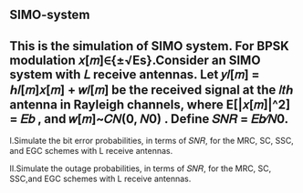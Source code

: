 SIMO-system
---------------------------------------------------------------------------------------------
This is the simulation of SIMO system.
For BPSK modulation 𝑥[𝑚]∈{±√Es}.Consider an SIMO system with 𝐿 receive antennas.
Let 𝑦𝑙[𝑚] = ℎ𝑙[𝑚]𝑥[𝑚] + 𝑤𝑙[𝑚] be the received signal at the 𝑙𝑡ℎ antenna in Rayleigh channels, 
where E[|𝑥[𝑚]|^2] = 𝐸𝑏 , and 𝑤[𝑚]~𝐶𝑁(0, 𝑁0) .
Define 𝑆𝑁𝑅 = 𝐸𝑏⁄𝑁0.
----------------------------------------------------------------------------------------------
I.Simulate the bit error probabilities, in terms of 𝑆𝑁𝑅, for the MRC, SC, SSC, and EGC schemes with L receive antennas.

II.Simulate the outage probabilities, in terms of 𝑆𝑁𝑅, for the MRC, SC, SSC,and EGC schemes with L receive antennas.
